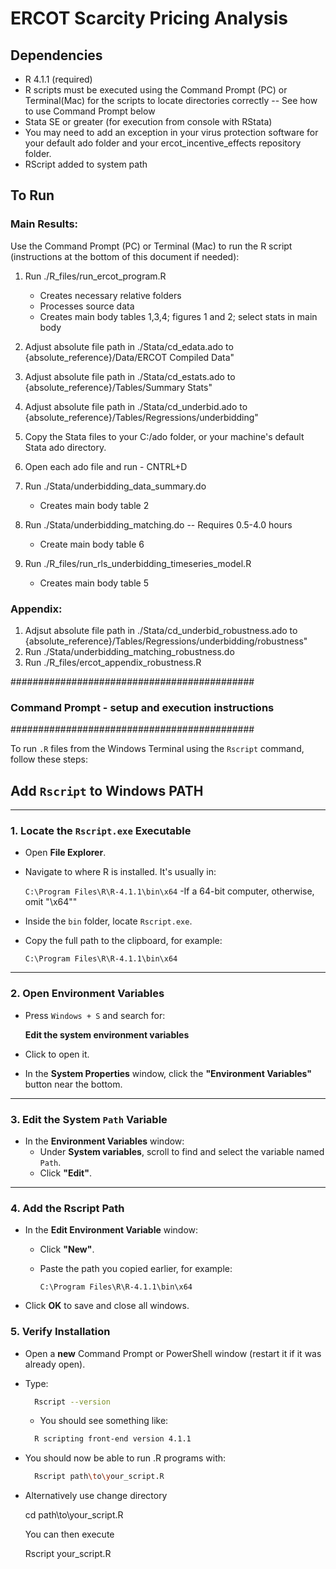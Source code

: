# ERCOT Scarcity Pricing Analysis

## Dependencies

* R 4.1.1 (required)
* R scripts must be executed using the Command Prompt (PC) or Terminal(Mac) for the scripts to locate directories correctly -- See how to use Command Prompt below
* Stata SE or greater (for execution from console with RStata)
* You may need to add an exception in your virus protection software for your default ado folder and your ercot_incentive_effects repository folder. 
* RScript added to system path

## To Run

### Main Results:

Use the Command Prompt (PC) or Terminal (Mac) to run the R script (instructions at the bottom of this document if needed): 

1. Run ./R\_files/run\_ercot\_program.R

   * Creates necessary relative folders
   * Processes source data
   * Creates main body tables 1,3,4; figures 1 and 2; select stats in main body

2. Adjust absolute file path in ./Stata/cd\_edata.ado to {absolute\_reference}/Data/ERCOT Compiled Data"
3. Adjust absolute file path in ./Stata/cd\_estats.ado to {absolute\_reference}/Tables/Summary Stats"
4. Adjust absolute file path in ./Stata/cd\_underbid.ado to {absolute\_reference}/Tables/Regressions/underbidding"
5. Copy the Stata files to your C:/ado folder, or your machine's default Stata ado directory.
6. Open each ado file and run - CNTRL+D
5. Run ./Stata/underbidding\_data\_summary.do

   * Creates main body table 2

6. Run ./Stata/underbidding\_matching.do  -- Requires 0.5-4.0 hours

   * Create main body table 6

7. Run ./R\_files/run\_rls\_underbidding\_timeseries\_model.R

   * Creates main body table 5

### Appendix:

1. Adjsut absolute file path in ./Stata/cd\_underbid\_robustness.ado to {absolute\_reference}/Tables/Regressions/underbidding/robustness"
2. Run ./Stata/underbidding\_matching\_robustness.do
3. Run ./R\_files/ercot\_appendix\_robustness.R


############################################
### Command Prompt - setup and execution instructions
############################################

To run `.R` files from the Windows Terminal using the `Rscript` command, follow these steps:

## Add `Rscript` to Windows PATH

---

### 1. Locate the `Rscript.exe` Executable

- Open **File Explorer**.
- Navigate to where R is installed. It's usually in:

  `C:\Program Files\R\R-4.1.1\bin\x64`  -If a 64-bit computer, otherwise, omit "\x64""

- Inside the `bin` folder, locate `Rscript.exe`.
- Copy the full path to the clipboard, for example:

  `C:\Program Files\R\R-4.1.1\bin\x64`

---

### 2. Open Environment Variables

- Press `Windows + S` and search for:

  **Edit the system environment variables**

- Click to open it.
- In the **System Properties** window, click the **"Environment Variables"** button near the bottom.

---

### 3. Edit the System `Path` Variable

- In the **Environment Variables** window:
  - Under **System variables**, scroll to find and select the variable named `Path`.
  - Click **"Edit"**.

---

### 4. Add the Rscript Path

- In the **Edit Environment Variable** window:
  - Click **"New"**.
  - Paste the path you copied earlier, for example:

    `C:\Program Files\R\R-4.1.1\bin\x64`

- Click **OK** to save and close all windows.

### 5. Verify Installation

- Open a **new** Command Prompt or PowerShell window (restart it if it was already open).
- Type:

  ```sh
    Rscript --version
  ```
  - You should see something like:
  ```sh
    R scripting front-end version 4.1.1
  ```

- You should now be able to run .R programs with:
  ```sh 
    Rscript path\to\your_script.R
  ```
- Alternatively use change directory 

    cd path\to\your_script.R
  
  You can then execute
  
    Rscript your_script.R
    

    
